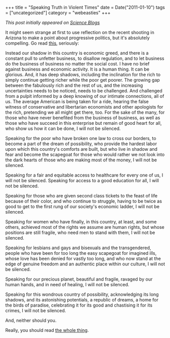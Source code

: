 +++
title = "Speaking Truth in Violent Times"
date = Date("2011-01-10")
tags = ["uncategorized"]
category = "webeasties"
+++

_This post initially appeared on [Science Blogs](http://scienceblogs.com/webeasties)_

It might seem strange at first to use reflection on the recent shooting in Arizona to make a point about progressive politics, but it's absolutely compelling. Go read [this](http://monkeymindonline.blogspot.com/2011/01/trembling-before-throne-of-god.html), seriously:

Instead our shadow in this country is economic greed, and there is a constant pull to unfetter business, to disallow regulation, and to let business do the business of business no matter the social cost. I have no brief against business and economic activity. It is a human thing. It can be glorious. And, it has deep shadows, including the inclination for the rich to simply continue getting richer while the poor get poorer. The growing gap between the fabulously rich and the rest of us, and the increasing uncertainties needs to be noticed, needs to be challenged. And challenged from a pulpit informed by a deep knowing of our intimate connections, all of us. The average American is being taken for a ride, hearing the false witness of conservative and libertarian economists and other apologists for the rich, pretending we all might get there, too. For the sake of the many, for those who have never benefited from the business of business, as well as those who have succeed in this enterprise but remain of good heart for all, who show us how it can be done, I will not be silenced.

Speaking for the poor who have broken one law to cross our borders, to become a part of the dream of possibility, who provide the hardest labor upon which this country's comforts are built, but who live in shadow and fear and become the scapegoat for those who would rather we not look into the dark hearts of those who are making most of the money, I will not be silenced.

Speaking for a fair and equitable access to healthcare for every one of us, I will not be silenced. Speaking for access to a good education for all, I will not be silenced.

Speaking for those who are given second class tickets to the feast of life because of their color, and who continue to struggle, having to be twice as good to get to the first rung of our society's economic ladder, I will not be silenced.

Speaking for women who have finally, in this country, at least, and some others, achieved most of the rights we assume are human rights, but whose positions are still fragile, who need men to stand with them, I will not be silenced.

Speaking for lesbians and gays and bisexuals and the transgendered, people who have been for too long the easy scapegoat for imagined ills, whose love has been denied for vastly too long, and who now stand at the edge of genuine freedom and an authentic place within our culture, I will not be silenced.

Speaking for our precious planet, beautiful and fragile, ravaged by our human hands, and in need of healing, I will not be silenced.

Speaking for this wondrous country of possibility, acknowledging its long shadows, and its astonishing potentials, a republic of dreams, a home for the birds of paradise, celebrating it for its good and chastising it for its crimes, I will not be silenced.

And, neither should you.

Really, you should read [the whole thing](http://monkeymindonline.blogspot.com/2011/01/trembling-before-throne-of-god.html).

      
  
